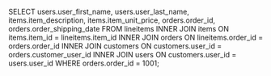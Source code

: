 SELECT 
	users.user_first_name, 
    users.user_last_name,
    items.item_description,
    items.item_unit_price,
    orders.order_id,
    orders.order_shipping_date
FROM lineitems 
INNER JOIN items ON items.item_id = lineitems.item_id
INNER JOIN orders ON lineitems.order_id = orders.order_id
INNER JOIN customers ON customers.user_id = orders.customer_user_id
INNER JOIN users ON customers.user_id = users.user_id
WHERE orders.order_id = 1001;